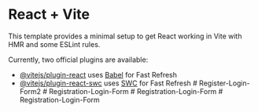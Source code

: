 # React + Vite

This template provides a minimal setup to get React working in Vite with HMR and some ESLint rules.

Currently, two official plugins are available:

- [@vitejs/plugin-react](https://github.com/vitejs/vite-plugin-react/blob/main/packages/plugin-react/README.md) uses [Babel](https://babeljs.io/) for Fast Refresh
- [@vitejs/plugin-react-swc](https://github.com/vitejs/vite-plugin-react-swc) uses [SWC](https://swc.rs/) for Fast Refresh
#   R e g i s t e r - L o g i n - F o r m 2  
 #   R e g i s t r a t i o n - L o g i n - F o r m  
 #   R e g i s t r a t i o n - L o g i n - F o r m  
 #   R e g i s t r a t i o n - L o g i n - F o r m  
 